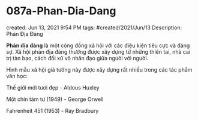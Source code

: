 ---
---

# 087a-Phan-Dia-Dang

created: Jun 13, 2021 9:54 PM
tags: #created/2021/Jun/13
Description: Phản Địa Đàng

**Phản địa đàng** là một cộng đồng xã hội với các điệu kiện tiêu cực và đáng sợ. Xã hội phản địa đàng thường được xây dựng từ những thiên tai, nhà cai trị tàn bạo, cách đối xử vô nhân đạo giữa người với người.

Hình mẫu xã hội giả tưởng này được xây dựng rất nhiều trong các tác phẩm văn học:

Thế giới mới tươi đẹp - Aldous Huxley

Một chín tám tư (1949) - George Orwell

Fahrenheit 451 (1953) - Ray Bradbury